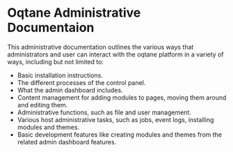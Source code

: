 # Oqtane Administrative Documentaion

This administrative documentation outlines the various ways that administrators and user can interact with the oqtane platform in a variety of ways, including but not limited to:

* Basic installation instructions.
* The different processes of the control panel.
* What the admin dashboard includes.
* Content management for adding modules to pages, moving them around and editing them.
* Administrative functions, such as file and user management.
* Various host administrative tasks, such as jobs, event logs, installing modules and themes.
* Basic development features like creating modules and themes from the related admin dashboard features.
